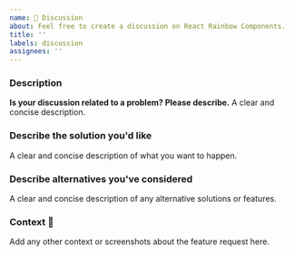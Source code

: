 ```yaml
---
name: 💬 Discussion
about: Feel free to create a discussion on React Rainbow Components.
title: ''
labels: discussion
assignees: ''
---
```


<!--- Provide a general summary of the discussion in the Title above -->

<!--
    Thank you very much for contributing to React Rainbow components by creating an issue! ❤️
    To avoid duplicate issues we ask you to check off the following.
-->

### Description
**Is your discussion related to a problem? Please describe.**
A clear and concise description.

### Describe the solution you'd like
A clear and concise description of what you want to happen.

### Describe alternatives you've considered
A clear and concise description of any alternative solutions or features.

### Context 🔦
Add any other context or screenshots about the feature request here.
